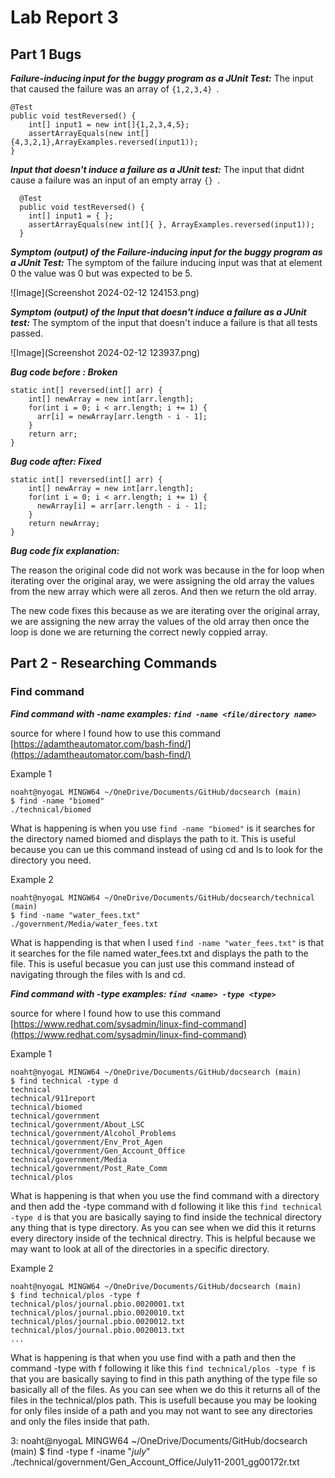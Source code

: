 # Lab Report 3
## Part 1 Bugs

***Failure-inducing input for the buggy program as a JUnit Test:***
The input that caused the failure was an array of ```{1,2,3,4} ```.
```
@Test
public void testReversed() {
    int[] input1 = new int[]{1,2,3,4,5};
    assertArrayEquals(new int[]{4,3,2,1},ArrayExamples.reversed(input1));
}
```

***Input that doesn't induce a failure as a JUnit test:***
The input that didnt cause a failure was an input of an empty array ```{} ```.
```
  @Test
  public void testReversed() {
    int[] input1 = { };
    assertArrayEquals(new int[]{ }, ArrayExamples.reversed(input1));
  }
```

***Symptom (output) of the Failure-inducing input for the buggy program as a JUnit Test:***
The symptom of the failure inducing input was that at element 0 the value was 0 but was expected to be 5.

![Image](Screenshot 2024-02-12 124153.png)


***Symptom (output) of the Input that doesn't induce a failure as a JUnit test:***
The symptom of the input that doesn't induce a failure is that all tests passed. 

![Image](Screenshot 2024-02-12 123937.png)

***Bug code before : Broken***

```
static int[] reversed(int[] arr) {
    int[] newArray = new int[arr.length];
    for(int i = 0; i < arr.length; i += 1) {
      arr[i] = newArray[arr.length - i - 1];
    }
    return arr;
}
```

***Bug code after: Fixed***

```
static int[] reversed(int[] arr) {
    int[] newArray = new int[arr.length];
    for(int i = 0; i < arr.length; i += 1) {
      newArray[i] = arr[arr.length - i - 1];
    }
    return newArray;
}
```

***Bug code fix explanation:***

The reason the original code did not work was because in the for loop when iterating over the original aray, we were assigning the old array the values from the new array which were all zeros. And then we return the old array. 

The new code fixes this because as we are iterating over the original array, we are assigning the new array the values of the old array then once the loop is done we are returning the correct newly coppied array. 


## Part 2 - Researching Commands

### Find command 

***Find command with -name examples: ```find -name <file/directory name>```***

source for where I found how to use this command [https://adamtheautomator.com/bash-find/](https://adamtheautomator.com/bash-find/)

Example 1
```
noaht@nyogaL MINGW64 ~/OneDrive/Documents/GitHub/docsearch (main)
$ find -name "biomed"
./technical/biomed
```
What is happening is when you use  ```find -name "biomed"``` is it searches for the directory named biomed and displays the path to it. This is useful because you can ue this command instead of using cd and ls to look for the directory you need. 

Example 2
```
noaht@nyogaL MINGW64 ~/OneDrive/Documents/GitHub/docsearch/technical (main)
$ find -name "water_fees.txt"
./government/Media/water_fees.txt
```
What is happending is that when I used ```find -name "water_fees.txt"``` is that it searches for the file named water_fees.txt and displays the path to the file. This is useful becasue you can just use this command instead of navigating through the files with ls and cd.

***Find command with -type examples: ```find <name> -type <type>```***

source for where I found how to use this command [https://www.redhat.com/sysadmin/linux-find-command](https://www.redhat.com/sysadmin/linux-find-command)

Example 1

```
noaht@nyogaL MINGW64 ~/OneDrive/Documents/GitHub/docsearch (main)
$ find technical -type d
technical
technical/911report
technical/biomed
technical/government
technical/government/About_LSC
technical/government/Alcohol_Problems
technical/government/Env_Prot_Agen
technical/government/Gen_Account_Office
technical/government/Media
technical/government/Post_Rate_Comm
technical/plos
```
What is happening is that when you use the find command with a directory and then add the -type command with d following it like this ```find technical -type d``` is that you are basically saying to find inside the technical directory any thing that is type directory. As you can see when we did this it returns every directory inside of the technical directry. This is helpful because we may want to look at all of the directories in a specific directory. 

Example 2
```
noaht@nyogaL MINGW64 ~/OneDrive/Documents/GitHub/docsearch (main)
$ find technical/plos -type f
technical/plos/journal.pbio.0020001.txt
technical/plos/journal.pbio.0020010.txt
technical/plos/journal.pbio.0020012.txt
technical/plos/journal.pbio.0020013.txt
...

```
What is happening is that when you use find with a path and then the command -type with f following it like this ```find technical/plos -type f``` is that you are basically saying to find in this path anything of the type file so basically all of the files. As you can see when we do this it returns all of the files in the technical/plos path. This is usefull because you may be looking for only files inside of a path and you may not want to see any directories and only the files inside that path. 

3: 
noaht@nyogaL MINGW64 ~/OneDrive/Documents/GitHub/docsearch (main)
$ find -type f -iname "*july*"
./technical/government/Gen_Account_Office/July11-2001_gg00172r.txt


